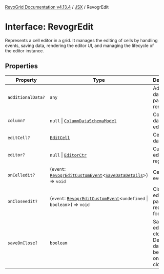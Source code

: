 [RevoGrid Documentation v4.13.4](README.md) / [JSX](Namespace.JSX.md) / RevogrEdit

# Interface: RevogrEdit

Represents a cell editor in a grid.
It manages the editing of cells by handling events, saving data, rendering the editor UI,
and managing the lifecycle of the editor instance.

## Properties

| Property | Type | Description | Defined in |
| ------ | ------ | ------ | ------ |
| `additionalData?` | `any` | Additional data to pass to renderer | [src/components.d.ts:1787](https://github.com/revolist/revogrid/blob/325e86c31155d90566dec588c08b121b0ae7657a/src/components.d.ts#L1787) |
| `column?` | `null` \| [`ColumnDataSchemaModel`](Interface.ColumnDataSchemaModel.md) | Column data for editor. | [src/components.d.ts:1791](https://github.com/revolist/revogrid/blob/325e86c31155d90566dec588c08b121b0ae7657a/src/components.d.ts#L1791) |
| `editCell?` | [`EditCell`](TypeAlias.EditCell.md) | Cell to edit data. | [src/components.d.ts:1795](https://github.com/revolist/revogrid/blob/325e86c31155d90566dec588c08b121b0ae7657a/src/components.d.ts#L1795) |
| `editor?` | `null` \| [`EditorCtr`](TypeAlias.EditorCtr.md) | Custom editors register | [src/components.d.ts:1799](https://github.com/revolist/revogrid/blob/325e86c31155d90566dec588c08b121b0ae7657a/src/components.d.ts#L1799) |
| `onCelledit?` | (`event`: [`RevogrEditCustomEvent`](Interface.RevogrEditCustomEvent.md)\<[`SaveDataDetails`](TypeAlias.SaveDataDetails.md)\>) => `void` | Cell edit event | [src/components.d.ts:1803](https://github.com/revolist/revogrid/blob/325e86c31155d90566dec588c08b121b0ae7657a/src/components.d.ts#L1803) |
| `onCloseedit?` | (`event`: [`RevogrEditCustomEvent`](Interface.RevogrEditCustomEvent.md)\<`undefined` \| `boolean`\>) => `void` | Close editor event pass true if requires focus next | [src/components.d.ts:1807](https://github.com/revolist/revogrid/blob/325e86c31155d90566dec588c08b121b0ae7657a/src/components.d.ts#L1807) |
| `saveOnClose?` | `boolean` | Save on editor close. Defines if data should be saved on editor close. | [src/components.d.ts:1811](https://github.com/revolist/revogrid/blob/325e86c31155d90566dec588c08b121b0ae7657a/src/components.d.ts#L1811) |
